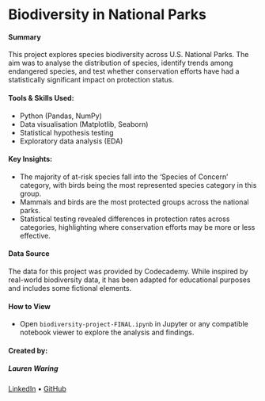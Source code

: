 # Biodiversity in National Parks

#### Summary

This project explores species biodiversity across U.S. National Parks. The aim was to analyse the distribution of species, identify trends among endangered species, and test whether conservation efforts have had a statistically significant impact on protection status.

#### Tools & Skills Used:
- Python (Pandas, NumPy)
- Data visualisation (Matplotlib, Seaborn)
- Statistical hypothesis testing
- Exploratory data analysis (EDA)

#### Key Insights:
- The majority of at-risk species fall into the ‘Species of Concern’ category, with birds being the most represented species category in this group.
- Mammals and birds are the most protected groups across the national parks.
- Statistical testing revealed differences in protection rates across categories, highlighting where conservation efforts may be more or less effective.

#### Data Source

The data for this project was provided by Codecademy. While inspired by real-world biodiversity data, it has been adapted for educational purposes and includes some fictional elements.

#### How to View
- Open `biodiversity-project-FINAL.ipynb` in Jupyter or any compatible notebook viewer to explore the analysis and findings.

#### Created by:
##### Lauren Waring
[LinkedIn](https://www.linkedin.com/in/lauren-waring-5472a5148/) • [GitHub](https://github.com/lnwaring)
